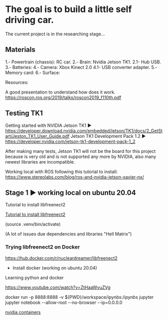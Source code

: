 # The goal is to build a little self driving car.

The current project is in the researching stage...

## Materials

1.- Powertrain (chassis): RC car.
2.- Brain: Nvidia Jetson TK1.
2.1- Hub USB.
3.- Batteries:
4.- Camera: Xbox Kinect 2.0
4.1- USB converter adapter.
5.- Memory card:
6.- Surface:


Resources:

A good presentation to understand how does it work.
https://roscon.ros.org/2019/talks/roscon2019_f110th.pdf

## Testing TK1

Getting started with NVIDIA Jetson TK1 ► https://developer.download.nvidia.com/embedded/jetson/TK1/docs/2_GetStart/Jeston_TK1_User_Guide.pdf
Jetson TK1 Development Pack 1.2 ► https://developer.nvidia.com/jetson-tk1-development-pack-1_2

After making many tests, Jetson TK1 will not be the board for this project because is very old and is not supported any more by NVIDIA, also many newest libraries are incompatible.

Working local with ROS following this tutorial to install: https://www.stereolabs.com/blog/ros-and-nvidia-jetson-xavier-nx/

## Stage 1 ► working local on ubuntu 20.04

Tutorial to install libfreenect2 

<a href = "https://www.notaboutmy.life/posts/run-kinect-2-on-ubuntu-20-lts/">Tutorial to install libfreenect2 </a>


(source .venv/bin/activate)

(A lot of issues due dependencies and libraries "Hell Matrix")

### Trying libfreenect2 on Docker

https://hub.docker.com/r/nucleardreamer/libfreenect2

* Install docker (working on ubuntu 20.04)


Learning python and docker 

https://www.youtube.com/watch?v=ZtHaaWvuZVg

docker run -p 8888:8888 -v ${PWD}/workspace/ipynbs:/ipynbs jupyter jupyter notebook --allow-root --no-browser --ip=0.0.0.0


<a href = "https://ngc.nvidia.com/catalog/containers?orderBy=modifiedDESC&pageNumber=1&query=&quickFilter=&filters=">nvidia containers </a>